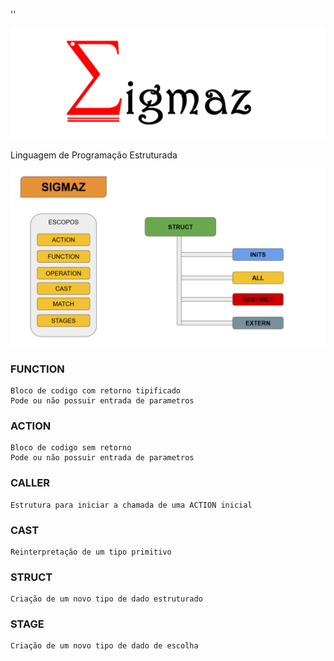 ''
 
![Sigmaz](https://github.com/luandkg/Sigmaz/blob/master/res/logo.png)

   Linguagem de Programação Estruturada

![Sigmaz](https://raw.githubusercontent.com/luandkg/Sigmaz/master/res/imagens/sigmaz_01.png)

 ### FUNCTION
 
    Bloco de codigo com retorno tipificado
    Pode ou não possuir entrada de parametros
  
  
 ### ACTION
 
    Bloco de codigo sem retorno
    Pode ou não possuir entrada de parametros
    
 ### CALLER
 
    Estrutura para iniciar a chamada de uma ACTION inicial
    
 ### CAST
 
    Reinterpretação de um tipo primitivo
 
 ### STRUCT
 
    Criação de um novo tipo de dado estruturado
 
 ### STAGE

    Criação de um novo tipo de dado de escolha